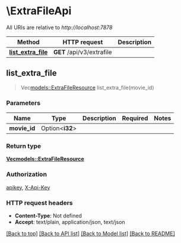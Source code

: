 # \ExtraFileApi

All URIs are relative to *http://localhost:7878*

Method | HTTP request | Description
------------- | ------------- | -------------
[**list_extra_file**](ExtraFileApi.md#list_extra_file) | **GET** /api/v3/extrafile | 



## list_extra_file

> Vec<models::ExtraFileResource> list_extra_file(movie_id)


### Parameters


Name | Type | Description  | Required | Notes
------------- | ------------- | ------------- | ------------- | -------------
**movie_id** | Option<**i32**> |  |  |

### Return type

[**Vec<models::ExtraFileResource>**](ExtraFileResource.md)

### Authorization

[apikey](../README.md#apikey), [X-Api-Key](../README.md#X-Api-Key)

### HTTP request headers

- **Content-Type**: Not defined
- **Accept**: text/plain, application/json, text/json

[[Back to top]](#) [[Back to API list]](../README.md#documentation-for-api-endpoints) [[Back to Model list]](../README.md#documentation-for-models) [[Back to README]](../README.md)

